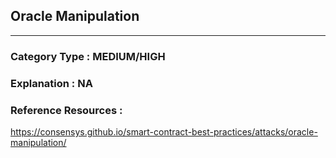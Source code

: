 ##  Oracle Manipulation



   



---

### **Category Type** : MEDIUM/HIGH


### **Explanation** : NA




### **Reference Resources** : 
 https://consensys.github.io/smart-contract-best-practices/attacks/oracle-manipulation/